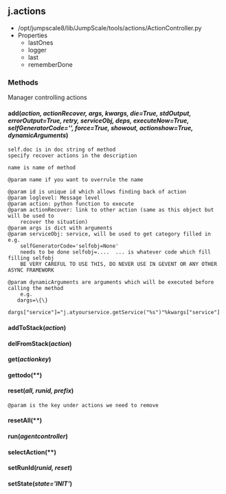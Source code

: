<!-- toc -->
## j.actions

- /opt/jumpscale8/lib/JumpScale/tools/actions/ActionController.py
- Properties
    - lastOnes
    - logger
    - last
    - rememberDone

### Methods

Manager controlling actions

#### add(*action, actionRecover, args, kwargs, die=True, stdOutput, errorOutput=True, retry, serviceObj, deps, executeNow=True, selfGeneratorCode='', force=True, showout, actionshow=True, dynamicArguments*) 

```
self.doc is in doc string of method
specify recover actions in the description

name is name of method

@param name if you want to overrule the name

@param id is unique id which allows finding back of action
@param loglevel: Message level
@param action: python function to execute
@param actionRecover: link to other action (same as this object but will be used to
    recover the situation)
@param args is dict with arguments
@param serviceObj: service, will be used to get category filled in e.g.
    selfGeneratorCode='selfobj=None'
    needs to be done selfobj=....  ... is whatever code which fill filling selfobj
    BE VERY CAREFUL TO USE THIS, DO NEVER USE IN GEVENT OR ANY OTHER ASYNC FRAMEWORK

@param dynamicArguments are arguments which will be executed before calling the method
    e.g.
   dargs=\{\}
   dargs["service"]="j.atyourservice.getService("%s")"%kwargs["service"]

```

#### addToStack(*action*) 

#### delFromStack(*action*) 

#### get(*actionkey*) 

#### gettodo(**) 

#### reset(*all, runid, prefix*) 

```
@param is the key under actions we need to remove

```

#### resetAll(**) 

#### run(*agentcontroller*) 

#### selectAction(**) 

#### setRunId(*runid, reset*) 

#### setState(*state='INIT'*) 


